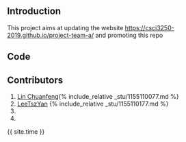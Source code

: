 ## Introduction
This project aims at updating the website https://csci3250-2019.github.io/project-team-a/ and promoting this repo

## Code


## Contributors
1. [Lin Chuanfeng](https://github.com/csci3250-2019/project-team-a/blob/master/_stu/1155110077.md){% include_relative _stu/1155110077.md %}
2. [LeeTszYan](https://github.com/csci3250-2019/project-team-a/blob/master/_stu/1155110177.md) {% include_relative _stu/1155110177.md %}
3.
4.

{{ site.time }}
